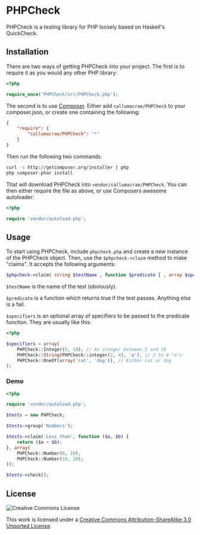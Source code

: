 # PHPCheck

PHPCheck is a testing library for PHP loosely based on Haskell's QuickCheck.

## Installation

There are two ways of getting PHPCheck into your project. The first is to require it as you would any other PHP library:

```php
<?php

require_once('PHPCheck/src/PHPCheck.php');
```

The second is to use [Composer](http://getcomposer.org/). Either add `callumacrae/PHPCheck` to your composer.json, or create one containing the following:

```json
{
	"require": {
		"callumacrae/PHPCheck": "*"
	}
}
```

Then run the following two commands:

```bash
curl -s http://getcomposer.org/installer | php
php composer.phar install
```

That will download PHPCheck into `vendor/callumacrae/PHPCheck`. You can then either require the file as above, or use Composers awesome autoloader:

```php
<?php

require 'vendor/autoload.php';
```

## Usage

To start using PHPCheck, include `phpcheck.php` and create a new instance of the PHPCheck object. Then, use the `$phpcheck->claim` method to make "claims". It accepts the following arguments:

```php
$phpcheck->claim( string $testName , function $predicate [ , array $specifiers ] )
```

`$testName` is the name of the test (obviously).

`$predicate` is a function which returns true if the test passes. Anything else is a fail.

`$specifiers` is an optional array of specifiers to be passed to the predicate function. They are usually like this:

```php
<?php

$specifiers = array(
	PHPCheck::Integer(5, 10), // An integer between 5 and 10
	PHPCheck::String(PHPCheck::integer(2, 4), 'a'), // 2 to 4 "a"s
	PHPCheck::OneOf(array('cat', 'dog')), // Either cat or dog
);
```

### Demo

```php
<?php

require 'vendor/autoload.php';

$tests = new PHPCheck;

$tests->group('Numbers');

$tests->claim('Less than', function ($a, $b) {
	return ($a < $b);
}, array(
	PHPCheck::Number(0, 10),
	PHPCheck::Number(10, 20);
));

$tests->check();
```

## License

![Creative Commons License](http://i.creativecommons.org/l/by-sa/3.0/88x31.png)

This work is licensed under a [Creative Commons Attribution-ShareAlike 3.0 Unported License](http://creativecommons.org/licenses/by-sa/3.0/).
